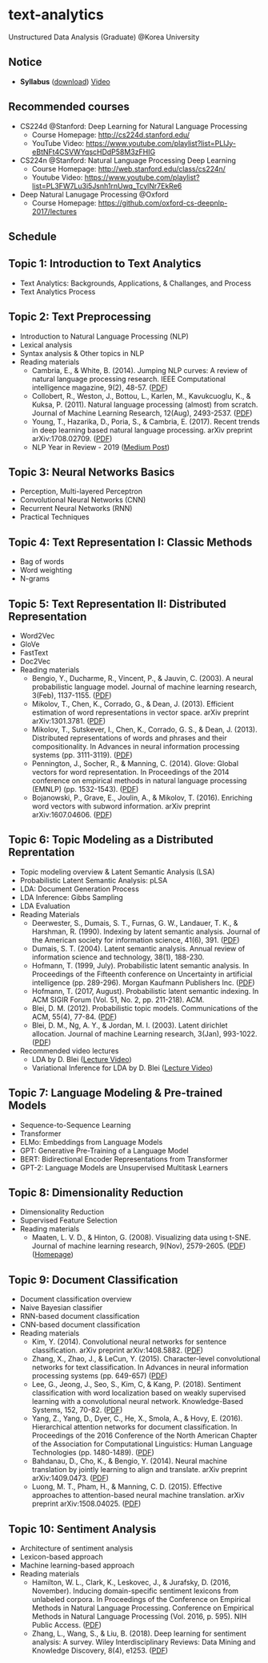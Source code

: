 # text-analytics
Unstructured Data Analysis (Graduate) @Korea University

## Notice
* **Syllabus** ([download](https://github.com/pilsung-kang/text-mining/blob/master/2019_Spring_Unstructured%20Data%20Analysis.pdf)) [Video](https://www.youtube.com/watch?v=pXCHYq6PXto&list=PLetSlH8YjIfVzHuSXtG4jAC2zbEAErXWm&index=1)

## Recommended courses
  * CS224d @Stanford: Deep Learning for Natural Language Processing
    * Course Homepage: http://cs224d.stanford.edu/
    * YouTube Video: https://www.youtube.com/playlist?list=PLlJy-eBtNFt4CSVWYqscHDdP58M3zFHIG
  * CS224n @Stanford: Natural Language Processing Deep Learning
    * Course Homepage: http://web.stanford.edu/class/cs224n/
    * Youtube Video: https://www.youtube.com/playlist?list=PL3FW7Lu3i5Jsnh1rnUwq_TcylNr7EkRe6
  * Deep Natural Lanugage Processing @Oxford
    * Course Homepage: https://github.com/oxford-cs-deepnlp-2017/lectures

## Schedule
## Topic 1: Introduction to Text Analytics
* Text Analytics: Backgrounds, Applications, & Challanges, and Process
* Text Analytics Process

## Topic 2: Text Preprocessing
* Introduction to Natural Language Processing (NLP)
* Lexical analysis
* Syntax analysis & Other topics in NLP
* Reading materials
  * Cambria, E., & White, B. (2014). Jumping NLP curves: A review of natural language processing research. IEEE Computational intelligence magazine, 9(2), 48-57. ([PDF](http://ieeexplore.ieee.org/abstract/document/6786458/))
  * Collobert, R., Weston, J., Bottou, L., Karlen, M., Kavukcuoglu, K., & Kuksa, P. (2011). Natural language processing (almost) from scratch. Journal of Machine Learning Research, 12(Aug), 2493-2537. ([PDF](http://www.jmlr.org/papers/volume12/collobert11a/collobert11a.pdf))
  * Young, T., Hazarika, D., Poria, S., & Cambria, E. (2017). Recent trends in deep learning based natural language processing. arXiv preprint arXiv:1708.02709. ([PDF](https://arxiv.org/pdf/1708.02709.pdf))
  * NLP Year in Review - 2019 ([Medium Post](https://medium.com/dair-ai/nlp-year-in-review-2019-fb8d523bcb19))

## Topic 3: Neural Networks Basics
* Perception, Multi-layered Perceptron
* Convolutional Neural Networks (CNN)
* Recurrent Neural Networks (RNN)
* Practical Techniques

## Topic 4: Text Representation I: Classic Methods
* Bag of words
* Word weighting
* N-grams

## Topic 5: Text Representation II: Distributed Representation
* Word2Vec
* GloVe
* FastText
* Doc2Vec
* Reading materials
  * Bengio, Y., Ducharme, R., Vincent, P., & Jauvin, C. (2003). A neural probabilistic language model. Journal of machine learning research, 3(Feb), 1137-1155. ([PDF](http://www.jmlr.org/papers/volume3/bengio03a/bengio03a.pdf))
  * Mikolov, T., Chen, K., Corrado, G., & Dean, J. (2013). Efficient estimation of word representations in vector space. arXiv preprint arXiv:1301.3781. ([PDF](https://arxiv.org/pdf/1301.3781.pdf))
  * Mikolov, T., Sutskever, I., Chen, K., Corrado, G. S., & Dean, J. (2013). Distributed representations of words and phrases and their compositionality. In Advances in neural information processing systems (pp. 3111-3119). ([PDF](http://papers.nips.cc/paper/5021-distributed-representations-of-words-and-phrases-and-their-compositionality.pdf))
  * Pennington, J., Socher, R., & Manning, C. (2014). Glove: Global vectors for word representation. In Proceedings of the 2014 conference on empirical methods in natural language processing (EMNLP) (pp. 1532-1543). ([PDF](http://www.aclweb.org/anthology/D14-1162))
  * Bojanowski, P., Grave, E., Joulin, A., & Mikolov, T. (2016). Enriching word vectors with subword information. arXiv preprint arXiv:1607.04606. ([PDF](https://arxiv.org/pdf/1607.04606.pdf))

## Topic 6: Topic Modeling as a Distributed Reprentation
* Topic modeling overview & Latent Semantic Analysis (LSA)
* Probabilistic Latent Semantic Analysis: pLSA
* LDA: Document Generation Process
* LDA Inference: Gibbs Sampling
* LDA Evaluation
* Reading Materials
  * Deerwester, S., Dumais, S. T., Furnas, G. W., Landauer, T. K., & Harshman, R. (1990). Indexing by latent semantic analysis. Journal of the American society for information science, 41(6), 391. ([PDF](http://lsa.colorado.edu/papers/JASIS.lsi.90.pdf))
  * Dumais, S. T. (2004). Latent semantic analysis. Annual review of information science and technology, 38(1), 188-230.
  * Hofmann, T. (1999, July). Probabilistic latent semantic analysis. In Proceedings of the Fifteenth conference on Uncertainty in artificial intelligence (pp. 289-296). Morgan Kaufmann Publishers Inc. ([PDF](http://www.iro.umontreal.ca/~nie/IFT6255/Hofmann-UAI99.pdf))
  * Hofmann, T. (2017, August). Probabilistic latent semantic indexing. In ACM SIGIR Forum (Vol. 51, No. 2, pp. 211-218). ACM.
  * Blei, D. M. (2012). Probabilistic topic models. Communications of the ACM, 55(4), 77-84. ([PDF](http://delivery.acm.org/10.1145/2140000/2133826/p77-blei.pdf?ip=175.114.11.68&id=2133826&acc=OPEN&key=4D4702B0C3E38B35%2E4D4702B0C3E38B35%2E4D4702B0C3E38B35%2E6D218144511F3437&__acm__=1524148444_1a7687d674528eeabc9a97afa2db5a29))
  * Blei, D. M., Ng, A. Y., & Jordan, M. I. (2003). Latent dirichlet allocation. Journal of machine Learning research, 3(Jan), 993-1022. ([PDF](http://www.jmlr.org/papers/volume3/blei03a/blei03a.pdf))
* Recommended video lectures
  * LDA by D. Blei ([Lecture Video](http://videolectures.net/mlss09uk_blei_tm/))
  * Variational Inference for LDA by D. Blei ([Lecture Video](https://www.youtube.com/watch?v=Dv86zdWjJKQ&t=113s))

## Topic 7: Language Modeling & Pre-trained Models
* Sequence-to-Sequence Learning
* Transformer
* ELMo: Embeddings from Language Models
* GPT: Generative Pre-Training of a Language Model
* BERT: Bidirectional Encoder Representations from Transformer
* GPT-2: Language Models are Unsupervised Multitask Learners

## Topic 8: Dimensionality Reduction
* Dimensionality Reduction
* Supervised Feature Selection
* Reading materials
  * Maaten, L. V. D., & Hinton, G. (2008). Visualizing data using t-SNE. Journal of machine learning research, 9(Nov), 2579-2605. ([PDF](http://www.jmlr.org/papers/volume9/vandermaaten08a/vandermaaten08a.pdf)) ([Homepage](https://lvdmaaten.github.io/tsne/))

## Topic 9: Document Classification
* Document classification overview
* Naive Bayesian classifier
* RNN-based document classification
* CNN-based document classification
* Reading materials
  * Kim, Y. (2014). Convolutional neural networks for sentence classification. arXiv preprint arXiv:1408.5882. ([PDF](http://www.aclweb.org/anthology/D14-1181))
  * Zhang, X., Zhao, J., & LeCun, Y. (2015). Character-level convolutional networks for text classification. In Advances in neural information processing systems (pp. 649-657) ([PDF](https://arxiv.org/pdf/1509.01626.pdf))
  * Lee, G., Jeong, J., Seo, S., Kim, C, & Kang, P. (2018). Sentiment classification with word localization based on weakly supervised learning with a convolutional neural network. Knowledge-Based Systems, 152, 70-82. ([PDF](https://www.sciencedirect.com/science/article/pii/S0950705118301710))
  * Yang, Z., Yang, D., Dyer, C., He, X., Smola, A., & Hovy, E. (2016). Hierarchical attention networks for document classification. In Proceedings of the 2016 Conference of the North American Chapter of the Association for Computational Linguistics: Human Language Technologies (pp. 1480-1489). ([PDF](http://www.aclweb.org/anthology/N16-1174))
  * Bahdanau, D., Cho, K., & Bengio, Y. (2014). Neural machine translation by jointly learning to align and translate. arXiv preprint arXiv:1409.0473. ([PDF](https://arxiv.org/pdf/1409.0473.pdf))
  * Luong, M. T., Pham, H., & Manning, C. D. (2015). Effective approaches to attention-based neural machine translation. arXiv preprint arXiv:1508.04025. ([PDF](https://arxiv.org/pdf/1508.04025.pdf))

## Topic 10: Sentiment Analysis
* Architecture of sentiment analysis
* Lexicon-based approach
* Machine learning-based approach
* Reading materials
  * Hamilton, W. L., Clark, K., Leskovec, J., & Jurafsky, D. (2016, November). Inducing domain-specific sentiment lexicons from unlabeled corpora. In Proceedings of the Conference on Empirical Methods in Natural Language Processing. Conference on Empirical Methods in Natural Language Processing (Vol. 2016, p. 595). NIH Public Access. ([PDF](https://nlp.stanford.edu/pubs/hamilton2016inducing.pdf))
  * Zhang, L., Wang, S., & Liu, B. (2018). Deep learning for sentiment analysis: A survey. Wiley Interdisciplinary Reviews: Data Mining and Knowledge Discovery, 8(4), e1253. ([PDF](https://arxiv.org/ftp/arxiv/papers/1801/1801.07883.pdf))



